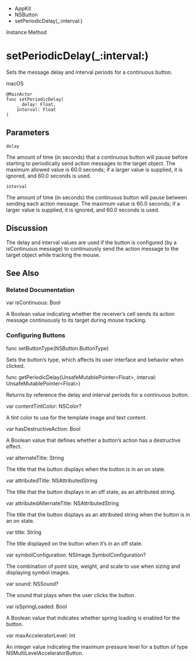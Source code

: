 

- AppKit
- NSButton
-  setPeriodicDelay(\_:interval:) 

Instance Method

# setPeriodicDelay(\_:interval:)

Sets the message delay and interval periods for a continuous button.

macOS

``` source
@MainActor
func setPeriodicDelay(
    _ delay: Float,
    interval: Float
)
```

## Parameters 

`delay`  

The amount of time (in seconds) that a continuous button will pause before starting to periodically send action messages to the target object. The maximum allowed value is 60.0 seconds; if a larger value is supplied, it is ignored, and 60.0 seconds is used.

`interval`  

The amount of time (in seconds) the continuous button will pause between sending each action message. The maximum value is 60.0 seconds; if a larger value is supplied, it is ignored, and 60.0 seconds is used.

## Discussion

The delay and interval values are used if the button is configured (by a isContinuous message) to continuously send the action message to the target object while tracking the mouse.

## See Also

### Related Documentation

var isContinuous: Bool

A Boolean value indicating whether the receiver’s cell sends its action message continuously to its target during mouse tracking.

### Configuring Buttons

func setButtonType(NSButton.ButtonType)

Sets the button’s type, which affects its user interface and behavior when clicked.

func getPeriodicDelay(UnsafeMutablePointer&lt;Float>, interval: UnsafeMutablePointer&lt;Float>)

Returns by reference the delay and interval periods for a continuous button.

var contentTintColor: NSColor?

A tint color to use for the template image and text content.

var hasDestructiveAction: Bool

A Boolean value that defines whether a button’s action has a destructive effect.

var alternateTitle: String

The title that the button displays when the button is in an on state.

var attributedTitle: NSAttributedString

The title that the button displays in an off state, as an attributed string.

var attributedAlternateTitle: NSAttributedString

The title that the button displays as an attributed string when the button is in an on state.

var title: String

The title displayed on the button when it’s in an off state.

var symbolConfiguration: NSImage.SymbolConfiguration?

The combination of point size, weight, and scale to use when sizing and displaying symbol images.

var sound: NSSound?

The sound that plays when the user clicks the button.

var isSpringLoaded: Bool

A Boolean value that indicates whether spring loading is enabled for the button.

var maxAcceleratorLevel: Int

An integer value indicating the maximum pressure level for a button of type NSMultiLevelAcceleratorButton.

